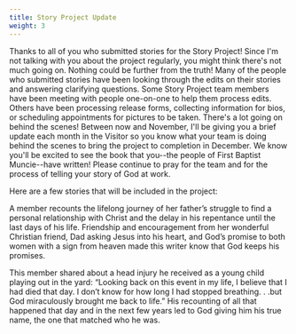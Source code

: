 ```yaml
---
title: Story Project Update
weight: 3
---
```


Thanks to all of you who submitted stories for the Story Project! Since I'm not talking with you about the project regularly, you might think there's not much going on. Nothing could be further from the truth! Many of the people who submitted stories have been looking through the edits on their stories and answering clarifying questions. Some Story Project team members have been meeting with people one-on-one to help them process edits. Others have been processing release forms, collecting information for bios, or scheduling appointments for pictures to be taken. There's a lot going on behind the scenes!
Between now and November, I'll be giving you a brief update each month in the Visitor so you know what your team is doing behind the scenes to bring the project to completion in December. We know you'll be excited to see the book that you--the people of First Baptist Muncie--have written! Please continue to pray for the team and for the process of telling your story of God at work.






Here are a few stories that will be included in the project:  








A member recounts the lifelong journey of her father’s struggle to find a personal relationship with Christ and the delay in his repentance until the last days of his life.  Friendship and encouragement from her wonderful Christian friend, Dad asking Jesus into his heart, and God’s promise to both women with a sign from heaven made this writer know that God keeps his promises.
 
 
This member shared about a head injury he received as a young child playing out in the yard: “Looking back on this event in my life, I believe that I had died that day.  I don’t know for how long I had stopped breathing. . .but God miraculously brought me back to life.”  His recounting of all that happened that day and in the next few years led to God giving him his true name, the one that matched who he was.